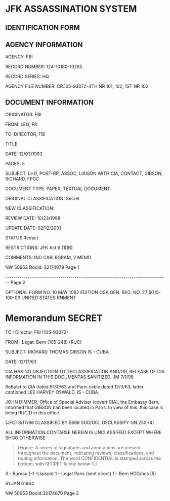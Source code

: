 # JFK ASSASSINATION SYSTEM

## IDENTIFICATION FORM

## AGENCY INFORMATION

AGENCY: FBI

RECORD NUMBER: 124-10180-10295

RECORD SERIES: HQ

AGENCY FILE NUMBER: CR.105-93072-4TH NR 101, 102, 1ST NR 102

## DOCUMENT INFORMATION

ORIGINATOR: FBI

FROM: LEG, PA

TO: DIRECTOR, FBI

TITLE:

DATE: 12/03/1963

PAGES: 5

SUBJECT: LHO, POST-RP, ASSOC, LIAISON WITH CIA, CONTACT, GIBSON, RICHARD, FPCC

DOCUMENT TYPE: PAPER, TEXTUAL DOCUMENT

ORIGINAL CLASSIFICATION: Secret

NEW CLASSIFICATION:

REVIEW DATE: 10/23/1998

UPDATE DATE: 02/12/2001

STATUS Redact

RESTRICTIONS: JFK Act 6 (1)(B)

COMMENTS: INC CABLRGRAM, 2 MEMO

NW 50953 DocId: 32174879 Page 1


-------------------------------------------------------------------------------- Page 2

OPTIONAL FORM NO. 10
MAY 1062 EDITION
OSA GEN. REG. NO. 27
5010-100-03
UNITED STATES RNMENT

# Memorandum SECRET

TO : Director, FBI (105-93072)

FROM : Legat, Bern (105-248) (RUC)

SUBJECT: RICHARD THOMAS GIBSON
IS - CUBA

DATE: 12/17/63

CIA HAS NO OBJECTION TO
DECLASSIFICATION AND/OR,
RELEASE OF CIA INFORMATION
IN THIS DOCUMENTAS SANITIZED.
JM 7/1/98

ReBulet to CIA dated 9/30/63 and Paris cable dated 12/3/63, latter captioned LEE HARVEY OSWALD, IS - CUBA.

JOHN DIMMER, Office of Special Adviser (covert CIA), the Embassy Bern, informed that GIBSON had been located in Paris. In view of this, this case is being RUC'D in this office.

(JFC) 8/17/98
CLASSIFIED BY 5668 SUD/GCL
DECLASSIFY ON 25X (4)

ALL INFORMATION CONTARSE
NEREIN IS UNCLASSIFIED
EXCEPT WHERE SHOO
OTHERWISE

> [Figure: A series of signatures and annotations are present throughout the document, indicating reviews, classifications, and routing information.  The word CONFIDENTIAL is stamped across the bottom, with SECRET faintly below it.]

3 - Bureau
(-1 -Liaison)
1 - Legat Paris (sent direct)
1 - Bern
HDG/hcs
(5)

61 JAN 61964

NW 50953 DocId:32174879 Page 2
